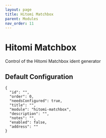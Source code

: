 ```yaml
---
layout: page
title: Hitomi Matchbox
parent: Modules
nav_order: 11
---
```


# Hitomi Matchbox

Control of the Hitomi Matchbox ident generator

## Default Configuration

```
{
  "id": "",
  "order": 0,
  "needsConfigured": true,
  "title": "",
  "module": "hitomi-matchbox",
  "description": "",
  "notes": "",
  "enabled": false,
  "address": ""
}
```
